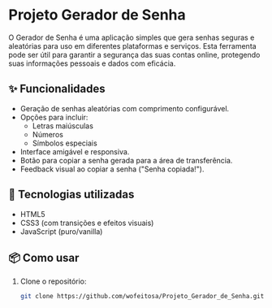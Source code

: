# Projeto Gerador de Senha

O Gerador de Senha é uma aplicação simples que gera senhas seguras e aleatórias para uso em diferentes plataformas e serviços. Esta ferramenta pode ser útil para garantir a segurança das suas contas online, protegendo suas informações pessoais e dados com eficácia.

## ✨ Funcionalidades

- Geração de senhas aleatórias com comprimento configurável.
- Opções para incluir:
  - Letras maiúsculas
  - Números
  - Símbolos especiais
- Interface amigável e responsiva.
- Botão para copiar a senha gerada para a área de transferência.
- Feedback visual ao copiar a senha ("Senha copiada!").

## 🧪 Tecnologias utilizadas

- HTML5
- CSS3 (com transições e efeitos visuais)
- JavaScript (puro/vanilla)

## 📦 Como usar

1. Clone o repositório:
   ```bash
   git clone https://github.com/wofeitosa/Projeto_Gerador_de_Senha.git




